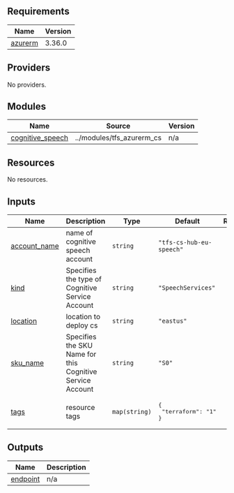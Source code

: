 <!-- BEGIN_TF_DOCS -->
## Requirements

| Name | Version |
|------|---------|
| <a name="requirement_azurerm"></a> [azurerm](#requirement\_azurerm) | 3.36.0 |

## Providers

No providers.

## Modules

| Name | Source | Version |
|------|--------|---------|
| <a name="module_cognitive_speech"></a> [cognitive\_speech](#module\_cognitive\_speech) | ../modules/tfs_azurerm_cs | n/a |

## Resources

No resources.

## Inputs

| Name | Description | Type | Default | Required |
|------|-------------|------|---------|:--------:|
| <a name="input_account_name"></a> [account\_name](#input\_account\_name) | name of cognitive speech account | `string` | `"tfs-cs-hub-eu-speech"` | no |
| <a name="input_kind"></a> [kind](#input\_kind) | Specifies the type of Cognitive Service Account | `string` | `"SpeechServices"` | no |
| <a name="input_location"></a> [location](#input\_location) | location to deploy cs | `string` | `"eastus"` | no |
| <a name="input_sku_name"></a> [sku\_name](#input\_sku\_name) | Specifies the SKU Name for this Cognitive Service Account | `string` | `"S0"` | no |
| <a name="input_tags"></a> [tags](#input\_tags) | resource tags | `map(string)` | <pre>{<br>  "terraform": "1"<br>}</pre> | no |

## Outputs

| Name | Description |
|------|-------------|
| <a name="output_endpoint"></a> [endpoint](#output\_endpoint) | n/a |
<!-- END_TF_DOCS -->